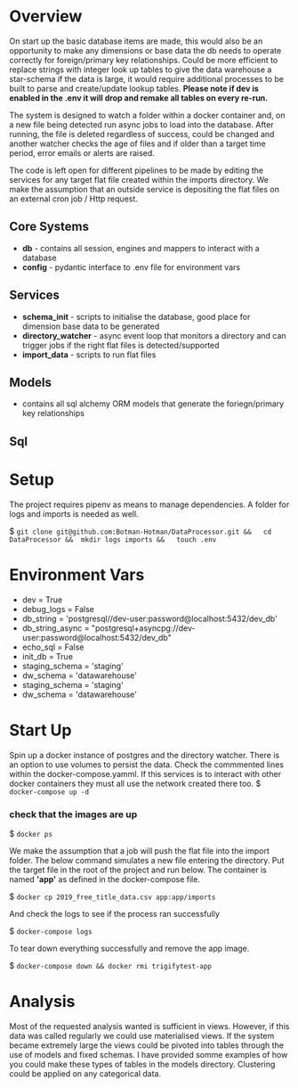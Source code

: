 # Overview
On start up the basic database items are made, this would also be an opportunity to make any dimensions or base data the db needs to operate correctly for foreign/primary key relationships. 
Could be more efficient to replace strings with integer look up tables to give the data warehouse a star-schema if the data is large, 
it would require additional processes to be built to parse and create/update lookup tables. 
**Please note if dev is enabled in the .env it will drop and remake all tables on every re-run.**

The system is designed to watch a folder within a docker container and, on a new file being detected run async jobs to load into the database.
After running, the file is deleted regardless of success, could be changed and another watcher checks the age of files and if older than a target time period, error emails or alerts are raised. 

The code is left open for different pipelines to be made by editing the services for any target flat file created within the imports directory.
We make the assumption that an outside service is depositing the flat files on an external cron job / Http request.

## Core Systems
* **db** - contains all session, engines and mappers to interact with a database
* **config** - pydantic interface to .env file for environment vars

## Services
* **schema_init** - scripts to initialise the database, good place for dimension base data to be generated
* **directory_watcher** - async event loop that monitors a directory and can trigger jobs if the right flat files is detected/supported
* **import_data** - scripts to run flat files

## Models
* contains all sql alchemy ORM models that generate the foriegn/primary key relationships

## Sql

# Setup
The project requires pipenv as means to manage dependencies. A folder for logs and imports is needed as well. 

$ `
git clone git@github.com:Botman-Hotman/DataProcessor.git &&  
cd DataProcessor && 
mkdir logs imports &&  
touch .env
`

# Environment Vars
*  dev = True
*  debug_logs = False
*  db_string = 'postgresql//dev-user:password@localhost:5432/dev_db'
*  db_string_async = "postgresql+asyncpg://dev-user:password@localhost:5432/dev_db"
*  echo_sql = False
*  init_db = True
*  staging_schema = 'staging'
*  dw_schema = 'datawarehouse'
*  staging_schema = 'staging'
*  dw_schema = 'datawarehouse'

# Start Up
Spin up a docker instance of postgres and the directory watcher. 
There is an option to use volumes to persist the data. Check the commmented lines within the docker-compose.yamml. 
If this services is to interact with other docker containers they must all use the network created there too.
$ `docker-compose up -d`

### check that the images are up
$ `docker ps`

We make the assumption that a job will push the flat file into the import folder. The below command simulates a new file entering the directory.
Put the target file in the root of the project and run below. The container is named **'app'** as defined in the docker-compose file.

$ `docker cp 2019_free_title_data.csv app:app/imports`

And check the logs to see if the process ran successfully

$ `docker-compose logs`

To tear down everything successfully and remove the app image.

$ `docker-compose down && docker rmi trigifytest-app`

# Analysis
Most of the requested analysis wanted is sufficient in views. However, if this data was called regularly we could use materialised views.
If the system became extremely large the views could be pivoted into tables through the use of models and fixed schemas. 
I have provided somme examples of how you could make these types of tables in the models directory. Clustering could be applied on any categorical data. 




